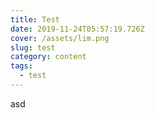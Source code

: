 ```yaml
---
title: Test
date: 2019-11-24T05:57:19.726Z
cover: /assets/lim.png
slug: test
category: content
tags:
  - test
---
```

asd
